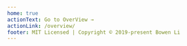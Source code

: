 ```yaml
---
home: true
actionText: Go to OverView →
actionLink: /overview/
footer: MIT Licensed | Copyright © 2019-present Bowen Li
---
```


